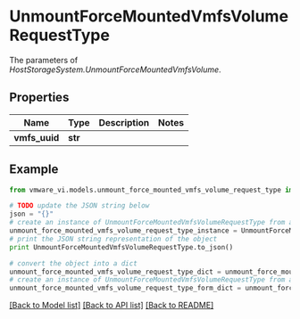 # UnmountForceMountedVmfsVolumeRequestType

The parameters of *HostStorageSystem.UnmountForceMountedVmfsVolume*. 

## Properties
Name | Type | Description | Notes
------------ | ------------- | ------------- | -------------
**vmfs_uuid** | **str** |  | 

## Example

```python
from vmware_vi.models.unmount_force_mounted_vmfs_volume_request_type import UnmountForceMountedVmfsVolumeRequestType

# TODO update the JSON string below
json = "{}"
# create an instance of UnmountForceMountedVmfsVolumeRequestType from a JSON string
unmount_force_mounted_vmfs_volume_request_type_instance = UnmountForceMountedVmfsVolumeRequestType.from_json(json)
# print the JSON string representation of the object
print UnmountForceMountedVmfsVolumeRequestType.to_json()

# convert the object into a dict
unmount_force_mounted_vmfs_volume_request_type_dict = unmount_force_mounted_vmfs_volume_request_type_instance.to_dict()
# create an instance of UnmountForceMountedVmfsVolumeRequestType from a dict
unmount_force_mounted_vmfs_volume_request_type_form_dict = unmount_force_mounted_vmfs_volume_request_type.from_dict(unmount_force_mounted_vmfs_volume_request_type_dict)
```
[[Back to Model list]](../README.md#documentation-for-models) [[Back to API list]](../README.md#documentation-for-api-endpoints) [[Back to README]](../README.md)


